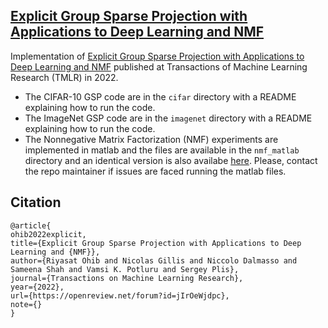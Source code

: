 ## [Explicit Group Sparse Projection with Applications to Deep Learning and NMF](https://openreview.net/forum?id=jIrOeWjdpc)
Implementation of [Explicit Group Sparse Projection with Applications to Deep Learning and NMF](https://openreview.net/forum?id=jIrOeWjdpc) published at Transactions of Machine Learning Research (TMLR) in 2022.

- The CIFAR-10 GSP code are in the `cifar` directory with a README  explaining how to run the code.
- The ImageNet GSP code are in the `imagenet` directory with a README explaining how to run the code.
- The Nonnegative Matrix Factorization (NMF) experiments are implemented in matlab and the files are available in the `nmf_matlab` directory and an identical version is also availabe [here](https://sites.google.com/site/nicolasgillis/code?authuser=0#h.p_ID_44). Please, contact the repo maintainer if issues are faced running the matlab files.

## Citation
```
@article{
ohib2022explicit,
title={Explicit Group Sparse Projection with Applications to Deep Learning and {NMF}},
author={Riyasat Ohib and Nicolas Gillis and Niccolo Dalmasso and Sameena Shah and Vamsi K. Potluru and Sergey Plis},
journal={Transactions on Machine Learning Research},
year={2022},
url={https://openreview.net/forum?id=jIrOeWjdpc},
note={}
}
```
